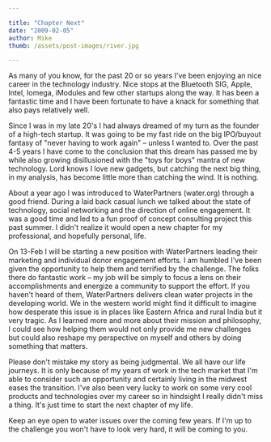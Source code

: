 ```yaml
---

title: "Chapter Next"
date: "2009-02-05"
author: Mike
thumb: /assets/post-images/river.jpg

---
```


As many of you know, for the past 20 or so years I've been enjoying an nice career in the technology industry. Nice stops at the Bluetooth SIG, Apple, Intel, Iomega, iModules and few other startups along the way. It has been a fantastic time and I have been fortunate to have a knack for something that also pays relatively well.

Since I was in my late 20's I had always dreamed of my turn as the founder of a high-tech startup. It was going to be my fast ride on the big IPO/buyout fantasy of "never having to work again" – unless I wanted to. Over the past 4-5 years I have come to the conclusion that this dream has passed me by while also growing disillusioned with the "toys for boys" mantra of new technology. Lord knows I love new gadgets, but catching the next big thing, in my analysis, has become little more than catching the wind. It is nothing.

About a year ago I was introduced to WaterPartners (water.org) through a good friend. During a laid back casual lunch we talked about the state of technology, social networking and the direction of online engagement. It was a good time and led to a fun proof of concept consulting project this past summer. I didn't realize it would open a new chapter for my professional, and hopefully personal, life.

On 13-Feb I will be starting a new position with WaterPartners leading their marketing and individual donor engagement efforts. I am humbled I've been given the opportunity to help them and terrified by the challenge. The folks there do fantastic work – my job will be simply to focus a lens on their accomplishments and energize a community to support the effort. If you haven't heard of them, WaterPartners delivers clean water projects in the developing world. We in the western world might find it difficult to imagine how desperate this issue is in places like Eastern Africa and rural India but it very tragic. As I learned more and more about their mission and philosophy, I could see how helping them would not only provide me new challenges but could also reshape my perspective on myself and others by doing something that matters.

Please don't mistake my story as being judgmental. We all have our life journeys. It is only because of my years of work in the tech market that I'm able to consider such an opportunity and certainly living in the midwest eases the transition. I've also been very lucky to work on some very cool products and technologies over my career so in hindsight I really didn't miss a thing. It's just time to start the next chapter of my life.

Keep an eye open to water issues over the coming few years. If I'm up to the challenge you won't have to look very hard, it will be coming to you.
